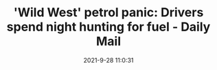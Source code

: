---
"title": "'Wild West' petrol panic: Drivers spend night hunting for fuel - Daily Mail"
"date": "2021-9-28 11:0:31"
"feed_name": "GOOGLENEWSDRILLING"
"feed_website": "https://news.google.com/search?q=drilling%2Bincident&hl=en-US&gl=US&ceid=US:en"
"feed_rss": "https://news.google.com/rss/search?q=drilling%2Bincident&hl=en-US&gl=US&ceid=US:en"
"link": "https://www.dailymail.co.uk/news/article-10036061/Wild-West-petrol-panic-Drivers-spend-night-hunting-fuel.html"
"file": "_posts/2021-1-1-bb3d9948c271270d7d8d75e21ddbfdb12135e837.md"
"accident": "0"
"drilling": "0"
"dead": "0"
"injured": "0"
"where": "unknown site"
"place": "unknown place"
---